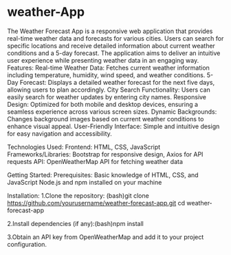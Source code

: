 # weather-App
The Weather Forecast App is a responsive web application that provides real-time weather data and forecasts for various cities. Users can search for specific locations and receive detailed information about current weather conditions and a 5-day forecast. The application aims to deliver an intuitive user experience while presenting weather data in an engaging way.
Features:
Real-time Weather Data: Fetches current weather information including temperature, humidity, wind speed, and weather conditions.
5-Day Forecast: Displays a detailed weather forecast for the next five days, allowing users to plan accordingly.
City Search Functionality: Users can easily search for weather updates by entering city names.
Responsive Design: Optimized for both mobile and desktop devices, ensuring a seamless experience across various screen sizes.
Dynamic Backgrounds: Changes background images based on current weather conditions to enhance visual appeal.
User-Friendly Interface: Simple and intuitive design for easy navigation and accessibility.

Technologies Used:
Frontend: HTML, CSS, JavaScript
Frameworks/Libraries: Bootstrap for responsive design, Axios for API requests
API: OpenWeatherMap API for fetching weather data

Getting Started:
Prerequisites:
Basic knowledge of HTML, CSS, and JavaScript
Node.js and npm installed on your machine

Installation:
1.Clone the repository: (bash)git clone https://github.com/yourusername/weather-forecast-app.git
cd weather-forecast-app

2.Install dependencies (if any):(bash)npm install

3.Obtain an API key from OpenWeatherMap and add it to your project configuration.
